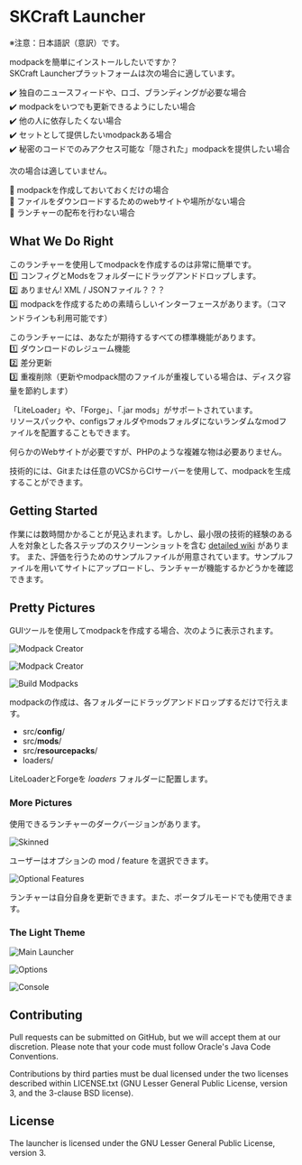 SKCraft Launcher
================

※注意：日本語訳（意訳）です。

modpackを簡単にインストールしたいですか？  
SKCraft Launcherプラットフォームは次の場合に適しています。

:heavy_check_mark: 独自のニュースフィードや、ロゴ、ブランディングが必要な場合  
:heavy_check_mark: modpackをいつでも更新できるようにしたい場合  
:heavy_check_mark: 他の人に依存したくない場合  
:heavy_check_mark: セットとして提供したいmodpackある場合  
:heavy_check_mark: 秘密のコードでのみアクセス可能な「隠された」modpackを提供したい場合

次の場合は適していません。

:small_orange_diamond: modpackを作成しておいておくだけの場合  
:small_orange_diamond: ファイルをダウンロードするためのwebサイトや場所がない場合  
:small_orange_diamond: ランチャーの配布を行わない場合

## What We Do Right

このランチャーを使用してmodpackを作成するのは非常に簡単です。  
  :one: コンフィグとModsをフォルダーにドラッグアンドドロップします。  
  :two: ありません! XML / JSONファイル？？？  
  :three: modpackを作成するための素晴らしいインターフェースがあります。（コマンドラインも利用可能です）

このランチャーには、あなたが期待するすべての標準機能があります。  
  :one: ダウンロードのレジューム機能  
  :two: 差分更新  
  :three: 重複削除（更新やmodpack間のファイルが重複している場合は、ディスク容量を節約します）

「LiteLoader」や、「Forge」、「.jar mods」がサポートされています。  
 リソースパックや、configsフォルダやmodsフォルダにないランダムなmodファイルを配置することもできます。

何らかのWebサイトが必要ですが、PHPのような複雑な物は必要ありません。

技術的には、Gitまたは任意のVCSからCIサーバーを使用して、modpackを生成することができます。

## Getting Started

作業には数時間かかることが見込まれます。しかし、最小限の技術的経験のある人を対象とした各ステップのスクリーンショットを含む [detailed wiki](https://github.com/SKCraft/Launcher/wiki) があります。
また、評価を行うためのサンプルファイルが用意されています。サンプルファイルを用いてサイトにアップロードし、ランチャーが機能するかどうかを確認できます。

## Pretty Pictures

GUIツールを使用してmodpackを作成する場合、次のように表示されます。

![Modpack Creator](readme/pack_manager.png)

![Modpack Creator](readme/modpack_creator.png)

![Build Modpacks](readme/packages_generator.png)

modpackの作成は、各フォルダーにドラッグアンドドロップするだけで行えます。

* src/**config**/
* src/**mods**/
* src/**resourcepacks**/
* loaders/

LiteLoaderとForgeを *loaders* フォルダーに配置します。

### More Pictures

使用できるランチャーのダークバージョンがあります。

![Skinned](readme/launcher_skinned.png)

ユーザーはオプションの mod / feature を選択できます。

![Optional Features](readme/features.png)

ランチャーは自分自身を更新できます。また、ポータブルモードでも使用できます。

### The Light Theme

![Main Launcher](readme/launcher.png)

![Options](readme/options.png)

![Console](readme/log.png)

## Contributing

Pull requests can be submitted on GitHub, but we will accept them at our discretion. Please note that your code must follow Oracle's Java Code Conventions.

Contributions by third parties must be dual licensed under the two licenses described within LICENSE.txt (GNU Lesser General Public License, version 3, and the 3-clause BSD license).

## License

The launcher is licensed under the GNU Lesser General Public License, version 3.

